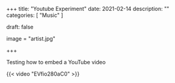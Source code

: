 +++
title: "Youtube Experiment"
date: 2021-02-14
description: ""
categories: [
      "Music"
]

draft: false

image = "artist.jpg"

+++

Testing how to embed a YouTube video


{{< video "EVfio280aC0" >}}


